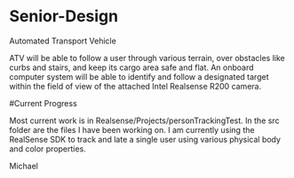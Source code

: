 # Senior-Design

Automated Transport Vehicle

ATV will be able to follow a user through various terrain, over obstacles like curbs and stairs, and keep its cargo area safe and flat. An onboard computer system will be able to identify and follow a designated target within the field of view of the attached Intel Realsense R200 camera.

#Current Progress

Most current work is in Realsense/Projects/personTrackingTest. In the src folder are the files I have been working on. I am currently using the RealSense SDK to track and late a single user using various physical body and color properties.

Michael